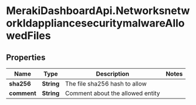# MerakiDashboardApi.NetworksnetworkIdappliancesecuritymalwareAllowedFiles

## Properties
Name | Type | Description | Notes
------------ | ------------- | ------------- | -------------
**sha256** | **String** | The file sha256 hash to allow | 
**comment** | **String** | Comment about the allowed entity | 



